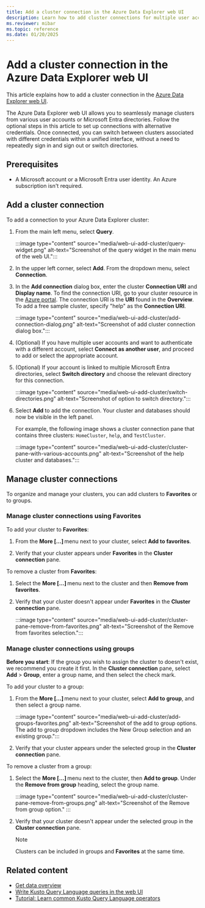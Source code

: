 ```yaml
---
title: Add a cluster connection in the Azure Data Explorer web UI
description: Learn how to add cluster connections for multiple user accounts or Microsoft Entra directories in the Azure Data Explorer web UI.
ms.reviewer: mibar
ms.topic: reference
ms.date: 01/20/2025
---
```


# Add a cluster connection in the Azure Data Explorer web UI

This article explains how to add a cluster connection in the [Azure Data Explorer web UI](https://dataexplorer.azure.com/).

The Azure Data Explorer web UI allows you to seamlessly manage clusters from various user accounts or Microsoft Entra directories. Follow the optional steps in this article to set up connections with alternative credentials. Once connected, you can switch between clusters associated with different credentials within a unified interface, without a need to repeatedly sign in and sign out or switch directories.

## Prerequisites

* A Microsoft account or a Microsoft Entra user identity. An Azure subscription isn't required.

## Add a cluster connection

To add a connection to your Azure Data Explorer cluster:

1. From the main left menu, select **Query**.

    :::image type="content" source="media/web-ui-add-cluster/query-widget.png" alt-text="Screenshot of the query widget in the main menu of the web UI.":::

1. In the upper left corner, select **Add**. From the dropdown menu, select **Connection**.

1. In the **Add connection** dialog box, enter the cluster **Connection URI** and **Display name**. To find the connection URI, go to your cluster resource in the [Azure portal](https://ms.portal.azure.com/). The connection URI is the **URI** found in the **Overview**. To add a free sample cluster, specify "help" as the **Connection URI**.

    :::image type="content" source="media/web-ui-add-cluster/add-connection-dialog.png" alt-text="Screenshot of add cluster connection dialog box.":::

1. (Optional) If you have multiple user accounts and want to authenticate with a different account, select **Connect as another user**, and proceed to add or select the appropriate account.

1. (Optional) If your account is linked to multiple Microsoft Entra directories, select **Switch directory** and choose the relevant directory for this connection.

    :::image type="content" source="media/web-ui-add-cluster/switch-directories.png" alt-text="Screenshot of option to switch directory.":::

1. Select **Add** to add the connection. Your cluster and databases should now be visible in the left panel.

    For example, the following image shows a cluster connection pane that contains three clusters: `HomeCluster`, `help`, and `TestCluster`.

    :::image type="content" source="media/web-ui-add-cluster/cluster-pane-with-various-accounts.png" alt-text="Screenshot of the help cluster and databases.":::

## Manage cluster connections

To organize and manage your clusters, you can add clusters to **Favorites** or to groups.

### Manage cluster connections using Favorites

To add your cluster to **Favorites**:

1. From the **More [...]** menu next to your cluster, select **Add to favorites**.

1. Verify that your cluster appears under **Favorites** in the **Cluster connection** pane.

To remove a cluster from **Favorites**:

 1. Select the **More [...]** menu next to the cluster and then **Remove from favorites**.
 
 1. Verify that your cluster doesn't appear under **Favorites** in the **Cluster connection** pane.

    :::image type="content" source="media/web-ui-add-cluster/cluster-pane-remove-from-favorites.png" alt-text="Screenshot of the Remove from favorites selection.":::

### Manage cluster connections using groups

**Before you start**: If the group you wish to assign the cluster to doesn't exist, we recommend you create it first. In the **Cluster connection** pane, select **Add** > **Group**, enter a group name, and then select the check mark.

To add your cluster to a group:

1. From the **More [...]** menu next to your cluster, select **Add to group**, and then select a group name.

    :::image type="content" source="media/web-ui-add-cluster/add-groups-favorites.png" alt-text="Screenshot of the add to group options. The add to group dropdown includes the New Group selection and an existing group.":::

1. Verify that your cluster appears under the selected group in the **Cluster connection** pane.

To remove a cluster from a group:

1. Select the **More [...]** menu next to the cluster, then **Add to group**. Under the **Remove from group** heading, select the group name.

    :::image type="content" source="media/web-ui-add-cluster/cluster-pane-remove-from-groups.png" alt-text="Screenshot of the Remove from group option." :::

1. Verify that your cluster doesn't appear under the selected group in the **Cluster connection** pane.

    > [!NOTE]
    > Clusters can be included in groups and **Favorites** at the same time.

## Related content

* [Get data overview](ingest-data-overview.md)
* [Write Kusto Query Language queries in the web UI](web-ui-kql.md)
* [Tutorial: Learn common Kusto Query Language operators](/kusto/query/tutorials/learn-common-operators?view=azure-data-explorer&preserve-view=true)
